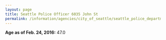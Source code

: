 ```yaml
---
layout: page
title: Seattle Police Officer 6035 John St
permalink: /information/agencies/city_of_seattle/seattle_police_department/copbook/6035/
---
```


**Age as of Feb. 24, 2016:** 47.0
